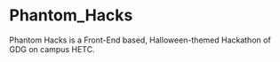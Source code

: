 # Phantom_Hacks
Phantom Hacks is a Front-End based, Halloween-themed Hackathon of GDG on campus HETC.
